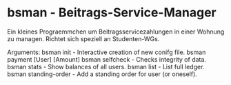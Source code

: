 # bsman - Beitrags-Service-Manager

Ein kleines Prograemmchen um Beitragsservicezahlungen in einer Wohnung zu 
managen. Richtet sich speziell an Studenten-WGs.

Arguments:
bsman init - Interactive creation of new conifg file.
bsman payment [User] [Amount] 
bsman selfcheck - Checks integrity of data.
bsman stats - Show balances of all users.
bsman list - List full ledger.
bsman standing-order - Add a standing order for user (or oneself).

